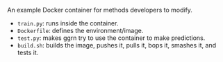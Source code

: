 An example Docker container for methods developers to modify.

- `train.py`: runs inside the container.
- `Dockerfile`: defines the environment/image.
- `test.py`: makes ggrn try to use the container to make predictions.
- `build.sh`: builds the image, pushes it, pulls it, bops it, smashes it, and tests it.
